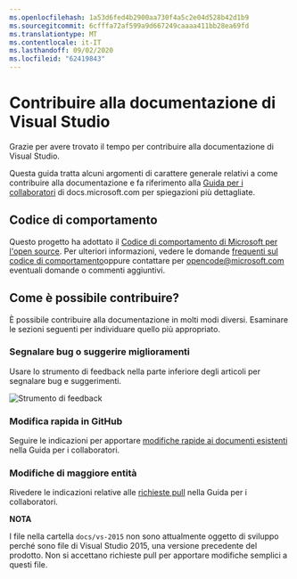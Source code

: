 ```yaml
---
ms.openlocfilehash: 1a53d6fed4b2900aa730f4a5c2e04d528b42d1b9
ms.sourcegitcommit: 6cfffa72af599a9d667249caaaa411bb28ea69fd
ms.translationtype: MT
ms.contentlocale: it-IT
ms.lasthandoff: 09/02/2020
ms.locfileid: "62419843"
---
```

# <a name="contribute-to-visual-studio-documentation"></a>Contribuire alla documentazione di Visual Studio

Grazie per avere trovato il tempo per contribuire alla documentazione di Visual Studio.

Questa guida tratta alcuni argomenti di carattere generale relativi a come contribuire alla documentazione e fa riferimento alla [Guida per i collaboratori](https://docs.microsoft.com/contribute) di docs.microsoft.com per spiegazioni più dettagliate.

## <a name="code-of-conduct"></a>Codice di comportamento

Questo progetto ha adottato il [Codice di comportamento di Microsoft per l'open source](https://opensource.microsoft.com/codeofconduct/). Per ulteriori informazioni, vedere le domande [frequenti sul codice di comportamento](https://opensource.microsoft.com/codeofconduct/faq/)oppure contattare per [opencode@microsoft.com](mailto:opencode@microsoft.com) eventuali domande o commenti aggiuntivi.

## <a name="how-can-i-contribute"></a>Come è possibile contribuire?

È possibile contribuire alla documentazione in molti modi diversi. Esaminare le sezioni seguenti per individuare quello più appropriato.

### <a name="report-bugs-or-suggest-enhancements"></a>Segnalare bug o suggerire miglioramenti

Usare lo strumento di feedback nella parte inferiore degli articoli per segnalare bug e suggerimenti.

![Strumento di feedback](media/feedback-tool.png)

### <a name="quick-edit-in-github"></a>Modifica rapida in GitHub

Seguire le indicazioni per apportare [modifiche rapide ai documenti esistenti](https://docs.microsoft.com/contribute/#quick-edits-to-existing-documents) nella Guida per i collaboratori.

### <a name="larger-edits"></a>Modifiche di maggiore entità

Rivedere le indicazioni relative alle [richieste pull](https://docs.microsoft.com/contribute/how-to-write-workflows-major#pull-request-processing) nella Guida per i collaboratori.

**NOTA**

I file nella cartella `docs/vs-2015` non sono attualmente oggetto di sviluppo perché sono file di Visual Studio 2015, una versione precedente del prodotto. Non si accettano richieste pull per apportare modifiche semplici a questi file.
